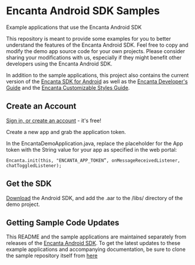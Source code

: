 Encanta Android SDK Samples
=======================
Example applications that use the Encanta Android SDK

This repository is meant to provide some examples for you to better understand the features of the Encanta Android SDK. Feel free to copy and modify the demo app source code for your own projects. Please consider sharing your modifications with us, especially if they might benefit other developers using the Encanta Android SDK.

In addition to the sample applications, this project also contains the current version of the [Encanta SDK for Android][encanta-android-sdk-root] as well as the [Encanta Developer's Guide][encanta-android-dev-guide] and the [Encanta Customizable Styles Guide][encanta-android-styles-guide].

Create an Account
---------------------------
[Sign in, or create an account](http://app.getencanta.com/signin) - it's free!

Create a new app and grab the application token.

In the EncantaDemoApplication.java, replace the placeholder for the App token with the String value for your app as specified in the web portal:

```
Encanta.init(this, "ENCANTA_APP_TOKEN”, onMessageReceivedListener, chatToggledListener);
```

Get the SDK
---------------------------
[Download][encanta-android-sdk] the Android SDK, and add the .aar to the /libs/ directory of the demo project.  

Getting Sample Code Updates
---------------------------

This README and the sample applications are maintained separately from
releases of the [Encanta Android SDK][encanta-android-sdk]. To get the latest
updates to these example applications and accompanying documentation, be sure
to clone the sample repository itself from [here][encanta-android-sdk]

[encanta-android-samples]: https://github.com/EncantaTeam/encanta/tree/master/Android/Samples
[encanta-android-sdk-root]: http://github.com/EncantaTeam/encanta/tree/master/Android/SDK
[encanta-android-sdk]: http://github.com/EncantaTeam/encanta/tree/master/Android/SDK/encanta-appcompatRetrofit1.9.aar
[encanta-android-dev-guide]: https://github.com/EncantaTeam/encanta/blob/master/Android/Samples/Encanta%20Developer's%20Guide%20-%20Android.pdf
[encanta-android-styles-guide]: https://github.com/EncantaTeam/encanta/blob/master/Android/Samples/Customizable%20Styles.pdf
 
